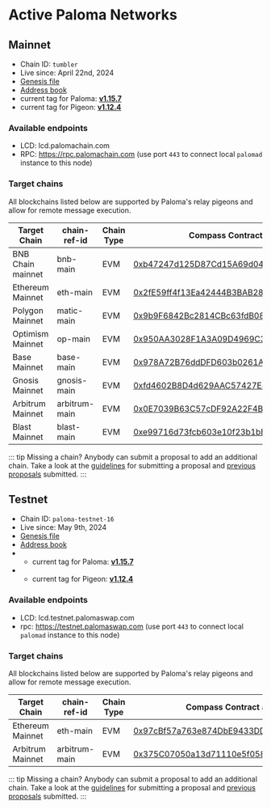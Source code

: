 # Active Paloma Networks

## Mainnet

 - Chain ID: `tumbler`
 - Live since: April 22nd, 2024
 - [Genesis file](https://raw.githubusercontent.com/palomachain/mainnet/master/tumbler/genesis.json) 
 - [Address book](https://raw.githubusercontent.com/palomachain/mainnet/master/tumbler/addrbook.json)
 - current tag for Paloma: [**v1.15.7**](https://github.com/palomachain/paloma/releases/tag/v1.15.7)
 - current tag for Pigeon: [**v1.12.4**](https://github.com/palomachain/pigeon/releases/tag/v1.12.4)


### Available endpoints
- LCD: lcd.palomachain.com
- RPC: https://rpc.palomachain.com (use port `443`  to connect local `palomad` instance to this node)

### Target chains 

All blockchains listed below are supported by Paloma's relay pigeons and allow for remote message execution.

|Target Chain|chain-ref-id|Chain Type|Compass Contract address|Status|
|------------|------------|----------|------------------------|------|
| BNB Chain mainnet| bnb-main | EVM | [0xb47247d125D87Cd15A69d041d009005AeC8bBf8b](https://bscscan.com/address/0xb47247d125D87Cd15A69d041d009005AeC8bBf8b) | Live |
| Ethereum Mainnet | eth-main | EVM | [0x2fE59ff4f13Ea42444B3BAB28Bdd69878d38010F](https://etherscan.io/address/0x2fE59ff4f13Ea42444B3BAB28Bdd69878d38010F) | Live |
| Polygon Mainnet | matic-main| EVM | [0x9b9F6842Bc2814CBc63fdB0850D06F4161d9183C](https://polygonscan.com/address/0x9b9F6842Bc2814CBc63fdB0850D06F4161d9183C) | Live |
| Optimism Mainnet | op-main  | EVM | [0x950AA3028F1A3A09D4969C3504BEc30D7ac7d6b2](https://optimistic.etherscan.io/address/0x950AA3028F1A3A09D4969C3504BEc30D7ac7d6b2) | Live |
| Base Mainnet | base-main |    EVM | [0x978A72B76ddDFD603b0261Adb4FB0D7Bb09f6AA6](https://basescan.org/address/0x978A72B76ddDFD603b0261Adb4FB0D7Bb09f6AA6) | Live |
| Gnosis Mainnet | gnosis-main | EVM | [0xfd4602B8D4d629AAC57427E4Fd014E2f4f4C3FF5](https://gnosisscan.io/address/0xfd4602B8D4d629AAC57427E4Fd014E2f4f4C3FF5) | Live |
| Arbitrum Mainnet | arbitrum-main | EVM | [0x0E7039B63C57cDF92A22F4B78B04CAf125522e56](https://arbiscan.io/address/0x0E7039B63C57cDF92A22F4B78B04CAf125522e56) | Live |
| Blast Mainnet | blast-main | EVM | [0xe99716d73fcb603e10f23b1bBC1e32d29da92f65](https://blastscan.io/address/0xe99716d73fcb603e10f23b1bBC1e32d29da92f65) | Live |


::: tip 
Missing a chain? Anybody can submit a proposal to add an additional chain. Take a look at the [guidelines](https://forum.palomachain.com/t/how-to-create-a-paloma-improvement-proposal-or-pip/64) for submitting a proposal and [previous proposals](https://forum.palomachain.com/c/governance/6) submitted.
:::



## Testnet
 - Chain ID: `paloma-testnet-16`
 - Live since: May 9th, 2024
 - [Genesis file](https://raw.githubusercontent.com/palomachain/testnet/master/paloma-testnet-16/genesis.json)
 - [Address book](https://raw.githubusercontent.com/palomachain/testnet/master/paloma-testnet-16/addrbook.json)
 -  - current tag for Paloma: [**v1.15.7**](https://github.com/palomachain/paloma/releases/tag/v1.15.7)
 -   - current tag for Pigeon: [**v1.12.4**](https://github.com/palomachain/pigeon/releases/tag/v1.12.4)


### Available endpoints
- LCD: lcd.testnet.palomaswap.com
- rpc: https://testnet.palomaswap.com (use port `443` to connect local `palomad` instance to this node)


### Target chains 

All blockchains listed below are supported by Paloma's relay pigeons and allow for remote message execution.

|Target Chain|chain-ref-id|Chain Type|Compass Contract address|Status|
|------------|------------|----------|------------------------|------|
| Ethereum Mainnet | eth-main | EVM | [0x97cBf57a763e874DbE9433DD7C809E86f680a0Fc](https://etherscan.io/address/0x97cBf57a763e874DbE9433DD7C809E86f680a0Fc) | Live |
| Arbitrum Mainnet | arbitrum-main | EVM | [0x375C07050a13d71110e5f058A4B3f9939a79E360](https://arbiscan.io/address/0x375C07050a13d71110e5f058A4B3f9939a79E360) | Live |

::: tip 
Missing a chain? Anybody can submit a proposal to add an additional chain. Take a look at the [guidelines](https://forum.palomachain.com/t/how-to-create-a-paloma-improvement-proposal-or-pip/64) for submitting a proposal and [previous proposals](https://forum.palomachain.com/c/governance/6) submitted.
:::

<!---
### Deployed contracts 

|Code ID  |Description|
|-------|-----------| 
|  3  | CW721 base contract. Use this contract to instantiate your own [CW721](../../guide/develop/quick-start/paloma-py/cw721.md) NFT token|
|  4  | CW20 base contract. Use this contract to instantiate your own [CW20](../../guide/develop/quick-start/paloma-py/cw20.md) fungible token|
--->